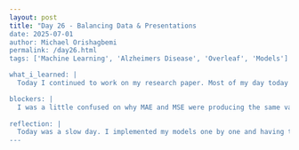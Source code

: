 ```yaml
---
layout: post
title: "Day 26 - Balancing Data & Presentations
date: 2025-07-01
author: Michael Orishagbemi
permalink: /day26.html
tags: ['Machine Learning', 'Alzheimers Disease', 'Overleaf', 'Models']

what_i_learned: |
  Today I continued to work on my research paper. Most of my day today was trying to successfully implement all the specified model methods (ELM, KNN, SVM, Decision Trees, Random Forest) into my dataset and evaluate the metrics for each model (Mean Absolute Error, Mean Squared Error, & Root Mean Square Error and its percentage difference) and how long each model took to be trained on the data. After inputting my results in Overleaf, I then tried to balance my data. Balancing is essentially making the values of our target features 50/50. Balancing helps prevent bias in models so that they don't end up favoring one class over another and they even improve performance by allowing a model to learn from all classes, leading to more accurate predictions. 

blockers: |
  I was a little confused on why MAE and MSE were producing the same values but I realize that's just how it works.
  
reflection: |
  Today was a slow day. I implemented my models one by one and having to go back and see which variable I assinged to which was a confusing and laborious process. While I wouldn't say it was a challenge per se and its implementation wasn't even neccesary to my assignment, I wasn't able to get a good decision tree visualization for my data since I wasn't sure what to put as the feature names and I didn't want to have to put every one of them in a list. Balancing my data was a bit confusing at first but I looked up some videos to get a better idea of how to go about things. I'm still not fully finished with my model implementation (I'm busy with Random Forest) but once I'm done I'll have to look at the research papers provided to us to properly tackle the literature part of my paper.
---
```

